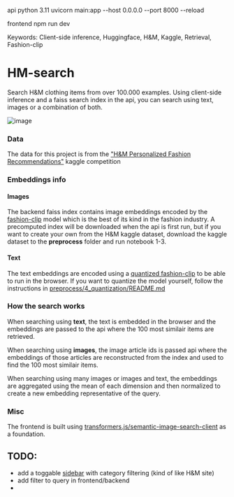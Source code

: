 api
python 3.11
uvicorn main:app --host 0.0.0.0 --port 8000 --reload

frontend
npm run dev

Keywords: Client-side inference, Huggingface, H&M, Kaggle, Retrieval, Fashion-clip

# HM-search

Search H&M clothing items from over 100.000 examples. Using client-side inference and a faiss search index in the api, you can search using text, images or a combination of both.

![image](HM-search.png)

### Data

The data for this project is from the ["H&M Personalized Fashion Recommendations"](https://www.kaggle.com/competitions/h-and-m-personalized-fashion-recommendations/data) kaggle competition

### Embeddings info

#### Images

The backend faiss index contains image embeddings encoded by the [fashion-clip](https://huggingface.co/patrickjohncyh/fashion-clip) model which is the best of its kind in the fashion industry. A precomputed index will be downloaded when the api is first run, but if you want to create your own from the H&M kaggle dataset, download the kaggle dataset to the **preprocess** folder and run notebook 1-3.

#### Text

The text embeddings are encoded using a [quantized fashion-clip](https://huggingface.co/ff13/fashion-clip) to be able to run in the browser. If you want to quantize the model yourself, follow the instructions in [preprocess/4_quantization/README.md](preprocess/4_quantization/README.md)

### How the search works

When searching using **text**, the text is embedded in the browser and the embeddings are passed to the api where the 100 most similair items are retrieved.

When searching using **images**, the image article ids is passed api where the embeddings of those articles are reconstructed from the index and used to find the 100 most similair items.

When searching using many images or images and text, the embeddings are aggregated using the mean of each dimension and then normalized to create a new embedding representative of the query.

### Misc

The frontend is built using [transformers.js/semantic-image-search-client](https://github.com/xenova/transformers.js/tree/main/examples/semantic-image-search-client/) as a foundation.

## TODO:

- add a toggable [sidebar](https://flowbite.com/docs/components/sidebar/) with category filtering (kind of like H&M site)
- add filter to query in frontend/backend
-
